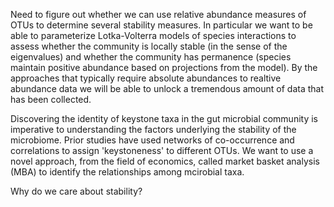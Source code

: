 Need to figure out whether we can use relative abundance measures of OTUs to determine several stability measures. In particular we want to be able to parameterize Lotka-Volterra models of species interactions to assess whether the community is locally stable (in the sense of the eigenvalues) and whether the community has permanence (species maintain positive abundance based on projections from the model). By the approaches that typically require absolute abundances to realtive abundance data we will be able to unlock a tremendous amount of data that has been collected. 

Discovering the identity of keystone taxa in the gut microbial community is imperative to understanding the factors underlying the stability of the microbiome. Prior studies have used networks of co-occurrence and correlations to assign 'keystoneness' to different OTUs. We want to use a novel approach, from the field of economics, called market basket analysis (MBA) to identify the relationships among mcirobial taxa.    

Why do we care about stability? 